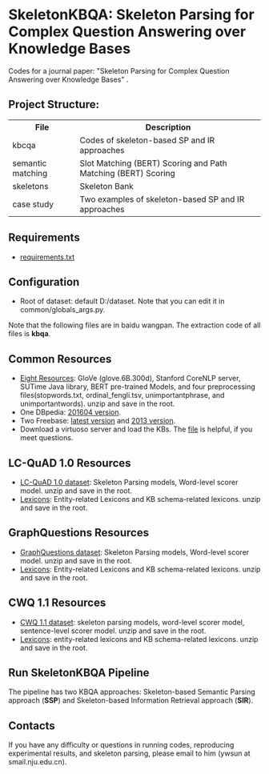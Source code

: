 # SkeletonKBQA: Skeleton Parsing for Complex Question Answering over Knowledge Bases

Codes for a journal paper: "Skeleton Parsing for Complex Question Answering over Knowledge Bases" . 

## Project Structure:

<table>
    <tr>
        <th>File</th><th>Description</th>
    </tr>
    <tr>
        <td>kbcqa</td><td>Codes of skeleton-based SP and IR approaches</td>
    </tr>
	<tr>
        <td>semantic matching</td><td>Slot Matching (BERT) Scoring and Path Matching (BERT) Scoring</td>
    </tr>
    <tr>
        <td>skeletons</td><td>Skeleton Bank</td>
    </tr>
	<tr>
        <td>case study</td><td>Two examples of skeleton-based SP and IR approaches</td>
    </tr>
</table>


## Requirements
* [requirements.txt](https://github.com/nju-websoft/SkeletonKBQA/tree/main/kbcqa/requirements.txt)


## Configuration
* Root of dataset: default D:/dataset. Note that you can edit it in common/globals_args.py. 


Note that the following files are in baidu wangpan. The extraction code of all files is **kbqa**.


## Common Resources
* [Eight Resources](https://pan.baidu.com/s/1__BBXhEvUuRfqdurofHooQ): GloVe (glove.6B.300d), Stanford CoreNLP server, SUTime Java library, BERT pre-trained Models, and four preprocessing files(stopwords.txt, ordinal_fengli.tsv, unimportantphrase, and unimportantwords). unzip and save in the root.
* One DBpedia: [201604 version](https://pan.baidu.com/s/1CCxljj_yH9S3Y4Zeh6epmw).
* Two Freebase: [latest version](https://pan.baidu.com/s/1CCxljj_yH9S3Y4Zeh6epmw) and [2013 version](https://pan.baidu.com/s/1FWwv1R_7JtO_mpk_6pL_TQ).
* Download a virtuoso server and load the KBs. The [file](http://ws.nju.edu.cn/blog/2017/03/virtuoso%E5%AE%89%E8%A3%85%E5%92%8C%E5%AF%BC%E5%85%A5%E6%95%B0%E6%8D%AE/) is helpful, if you meet questions.


## LC-QuAD 1.0 Resources
* [LC-QuAD 1.0 dataset](https://pan.baidu.com/s/106vC73W9WKXyuuFcaoPIuQ): Skeleton Parsing models, Word-level scorer model. unzip and save in the root.
* [Lexicons](https://pan.baidu.com/s/1VfF7O0TDRCKiZxqxRpQ8fQ): Entity-related Lexicons and KB schema-related lexicons. unzip and save in the root.


## GraphQuestions Resources
* [GraphQuestions dataset](https://pan.baidu.com/s/106vC73W9WKXyuuFcaoPIuQ): Skeleton Parsing models, Word-level scorer model. unzip and save in the root.
* [Lexicons](https://pan.baidu.com/s/1VfF7O0TDRCKiZxqxRpQ8fQ): Entity-related Lexicons and KB schema-related lexicons. unzip and save in the root.


## CWQ 1.1 Resources
* [CWQ 1.1 dataset](https://pan.baidu.com/s/1N_WBCmoQIvNCk_W4oFHeKA): skeleton parsing models, word-level scorer model, sentence-level scorer model. unzip and save in the root.
* [Lexicons](https://pan.baidu.com/s/146e7C4LCrNiQJp6urZU_ZQ): entity-related lexicons and KB schema-related lexicons. unzip and save in the root.


## Run SkeletonKBQA Pipeline
The pipeline has two KBQA approaches: Skeleton-based Semantic Parsing approach (**SSP**) and Skeleton-based Information Retrieval approach (**SIR**).


## Contacts
If you have any difficulty or questions in running codes, reproducing experimental results, and skeleton parsing, please email to him (ywsun at smail.nju.edu.cn). 



